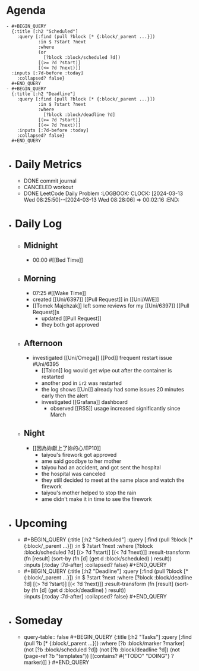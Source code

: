 # Agenda
	- #+BEGIN_QUERY
	  {:title [:h2 "Scheduled"]
	    :query [:find (pull ?block [* {:block/_parent ...}])
	            :in $ ?start ?next
	            :where
	            (or
	              [?block :block/scheduled ?d])
	            [(>= ?d ?start)]
	            [(<= ?d ?next)]]
	  :inputs [:7d-before :today]
	    :collapsed? false}
	  #+END_QUERY
	- #+BEGIN_QUERY
	  {:title [:h2 "Deadline"]
	    :query [:find (pull ?block [* {:block/_parent ...}])
	            :in $ ?start ?next
	            :where
	              [?block :block/deadline ?d]
	            [(>= ?d ?start)]
	            [(<= ?d ?next)]]
	    :inputs [:7d-before :today]
	    :collapsed? false}
	  #+END_QUERY
- # Daily Metrics
	- DONE commit journal
	- CANCELED workout
	- DONE LeetCode Daily Problem
	  :LOGBOOK:
	  CLOCK: [2024-03-13 Wed 08:25:50]--[2024-03-13 Wed 08:28:06] =>  00:02:16
	  :END:
- # Daily Log
	- ## Midnight
		- 00:00 #[[Bed Time]]
	- ## Morning
		- 07:25 #[[Wake Time]]
		- created [[Uni/6397]] [[Pull Request]] in [[Uni/AWE]]
		- [[Tomek Majchzak]] left some reviews for my [[Uni/6397]] [[Pull Request]]s
			- updated [[Pull Request]]
			- they both got approved
	- ## Afternoon
		- investigated [[Uni/Omega]] [[Pod]] frequent restart issue #Uni/6395
			- [[Talon]] log would get wipe out after the container is restarted
			- another pod in `ir2` was restarted
			- the log shows [[Uni]] already had some issues 20 minutes early then the alert
			- investigated [[Grafana]] dashboard
				- observed [[RSS]] usage increased significantly since March
	- ## Night
		- [[因為妳獻上了妳的心/EP10]]
			- taiyou's firework got approved
			- ame said goodbye to her mother
			- taiyou had an accident, and got sent the hospital
			- the hospital was canceled
			- they still decided to meet at the same place and watch the firework
			- taiyou's mother helped to stop the rain
			- ame didn't make it in time to see the firework
- # Upcoming
	- #+BEGIN_QUERY
	  {:title [:h2 "Scheduled"]
	    :query [:find (pull ?block [* {:block/_parent ...}])
	            :in $ ?start ?next
	            :where
	              [?block :block/scheduled ?d]
	            [(> ?d ?start)]
	            [(< ?d ?next)]]
	  :result-transform (fn [result]
	                          (sort-by (fn [d]
	                                     (get d :block/scheduled) ) result))    
	  :inputs [:today :7d-after]
	    :collapsed? false}
	  #+END_QUERY
	- #+BEGIN_QUERY
	  {:title [:h2 "Deadline"]
	    :query [:find (pull ?block [* {:block/_parent ...}])
	            :in $ ?start ?next
	            :where
	              [?block :block/deadline ?d]
	            [(> ?d ?start)]
	            [(< ?d ?next)]]
	  :result-transform (fn [result]
	                          (sort-by (fn [d]
	                                     (get d :block/deadline) ) result))    
	  :inputs [:today :7d-after]
	    :collapsed? false}
	  #+END_QUERY
- # Someday
	- query-table:: false
	  #+BEGIN_QUERY
	  {:title [:h2 "Tasks"]
	   :query [:find (pull ?b [* {:block/_parent ...}])
	          :where
	          [?b :block/marker ?marker]
	          (not [?b :block/scheduled ?d])
	          (not [?b :block/deadline ?d])
	  (not (page-ref ?b "templates"))
	          [(contains? #{"TODO" "DOING"} ?marker)]]
	  }
	  #+END_QUERY